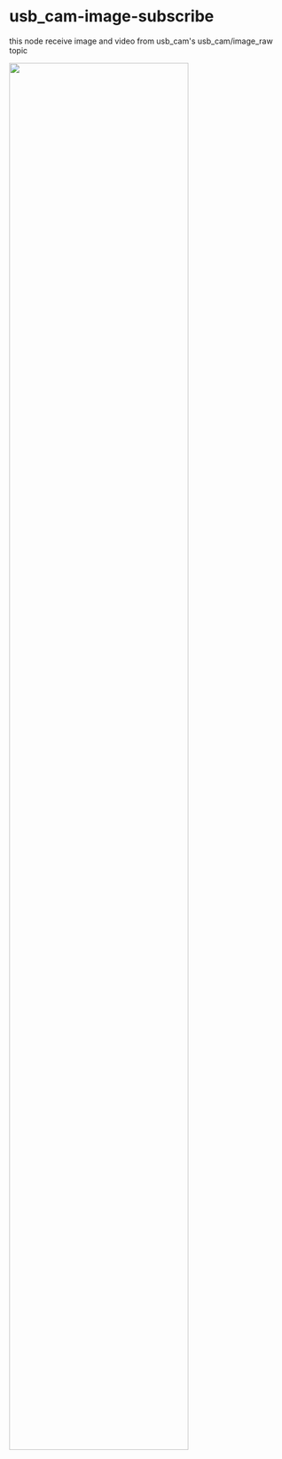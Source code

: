 # usb_cam-image-subscribe
this node receive image and video from usb_cam's usb_cam/image_raw topic

<img width="80%" src="https://github.com/supernode25/usb_cam-image-subscribe/assets/117344855/6f3de849-1fe0-4404-9097-69f2acbf2e6d"/>


